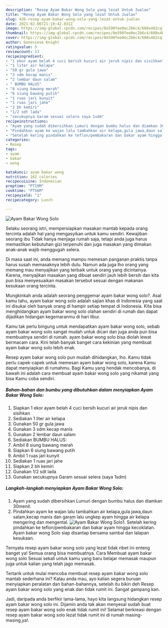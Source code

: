 ```yaml
---
description: "Resep Ayam Bakar Wong Solo yang lezat Untuk Jualan"
title: "Resep Ayam Bakar Wong Solo yang lezat Untuk Jualan"
slug: 426-resep-ayam-bakar-wong-solo-yang-lezat-untuk-jualan
date: 2021-02-06T21:19:42.831Z
image: https://img-global.cpcdn.com/recipes/0e590fee0ec2b6c4/680x482cq70/ayam-bakar-wong-solo-foto-resep-utama.jpg
thumbnail: https://img-global.cpcdn.com/recipes/0e590fee0ec2b6c4/680x482cq70/ayam-bakar-wong-solo-foto-resep-utama.jpg
cover: https://img-global.cpcdn.com/recipes/0e590fee0ec2b6c4/680x482cq70/ayam-bakar-wong-solo-foto-resep-utama.jpg
author: Genevieve Knight
ratingvalue: 5
reviewcount: 13
recipeingredient:
- "1 ekor ayam belah 4 cuci bersih kucuri air jeruk nipis dan sisihkan"
- "1 liter air kelapa"
- "50 gr gula jawa"
- "3 sdm kecap manis"
- "2 lembar daun salam"
- " BUMBU HALUS"
- "8 siung bawang merah"
- "6 siung bawang putih"
- "1 ruas jari kunyit"
- "1 ruas jari jahe"
- "2 bh kemiri"
- "1/2 sdt lada"
- "secukupnya Garam sesuai selera saya 1sdm"
recipeinstructions:
- "Ayam yang sudah dibersihkan Lumuri dengan bumbu halus dan diamkan 30menit."
- "Pindahkan ayam ke wajan lalu tambahkan air kelapa,gula jawa,daun salam,kecap manis dan garam lalu ungkep ayam hingga air kelapa mengering dan mengental."
- "Setelah kering pindahkan ke teflon/pembakaran dan bakar ayam hingga kecoklatan. Ayam bakar wong Solo siap disantap bersama sambal dan lalapan kesukaan."
categories:
- Resep
tags:
- ayam
- bakar
- wong

katakunci: ayam bakar wong 
nutrition: 162 calories
recipecuisine: Indonesian
preptime: "PT19M"
cooktime: "PT56M"
recipeyield: "1"
recipecategory: Lunch

---
```



![Ayam Bakar Wong Solo](https://img-global.cpcdn.com/recipes/0e590fee0ec2b6c4/680x482cq70/ayam-bakar-wong-solo-foto-resep-utama.jpg)

Selaku seorang istri, mempersiapkan masakan mantab kepada orang tercinta adalah hal yang mengasyikan untuk kamu sendiri. Kewajiban seorang ibu Tidak hanya menjaga rumah saja, tetapi anda juga harus memastikan kebutuhan gizi terpenuhi dan juga masakan yang dimakan anak-anak wajib menggugah selera.

Di masa  saat ini, anda memang mampu memesan panganan praktis tanpa harus susah memasaknya lebih dulu. Namun ada juga lho orang yang memang mau menyajikan yang terbaik untuk orang yang dicintainya. Karena, menyajikan masakan yang dibuat sendiri jauh lebih bersih dan kita pun bisa menyesuaikan masakan tersebut sesuai dengan makanan kesukaan orang tercinta. 



Mungkinkah anda adalah seorang penggemar ayam bakar wong solo?. Asal kamu tahu, ayam bakar wong solo adalah sajian khas di Indonesia yang saat ini disukai oleh banyak orang di hampir setiap tempat di Indonesia. Kita bisa menghidangkan ayam bakar wong solo olahan sendiri di rumah dan dapat dijadikan hidangan kegemaranmu di hari libur.

Kamu tak perlu bingung untuk mendapatkan ayam bakar wong solo, sebab ayam bakar wong solo sangat mudah untuk dicari dan juga anda pun bisa membuatnya sendiri di rumah. ayam bakar wong solo bisa diolah lewat bermacam cara. Kini telah banyak banget cara kekinian yang membuat ayam bakar wong solo lebih enak.

Resep ayam bakar wong solo pun mudah dihidangkan, lho. Kamu tidak perlu capek-capek untuk memesan ayam bakar wong solo, karena Kamu dapat menyiapkan di rumahmu. Bagi Kamu yang hendak mencobanya, di bawah ini adalah cara membuat ayam bakar wong solo yang nikamat yang bisa Kamu coba sendiri.

<!--inarticleads1-->

##### Bahan-bahan dan bumbu yang dibutuhkan dalam menyiapkan Ayam Bakar Wong Solo:

1. Siapkan 1 ekor ayam belah 4 cuci bersih kucuri air jeruk nipis dan sisihkan
1. Sediakan 1 liter air kelapa
1. Gunakan 50 gr gula jawa
1. Gunakan 3 sdm kecap manis
1. Gunakan 2 lembar daun salam
1. Sediakan  BUMBU HALUS:
1. Ambil 8 siung bawang merah
1. Siapkan 6 siung bawang putih
1. Ambil 1 ruas jari kunyit
1. Sediakan 1 ruas jari jahe
1. Siapkan 2 bh kemiri
1. Gunakan 1/2 sdt lada
1. Gunakan secukupnya Garam sesuai selera (saya 1sdm)




<!--inarticleads2-->

##### Langkah-langkah menyiapkan Ayam Bakar Wong Solo:

1. Ayam yang sudah dibersihkan Lumuri dengan bumbu halus dan diamkan 30menit.
1. Pindahkan ayam ke wajan lalu tambahkan air kelapa,gula jawa,daun salam,kecap manis dan garam lalu ungkep ayam hingga air kelapa mengering dan mengental.
<img src="//assets-global.cpcdn.com/assets/icons/button_play-2c75c40dde080a61004c1f40b05d8f140eaff45d7e9e6481dc71c63d2e7c4909.png" alt="Ayam Bakar Wong Solo">1. Setelah kering pindahkan ke teflon/pembakaran dan bakar ayam hingga kecoklatan. Ayam bakar wong Solo siap disantap bersama sambal dan lalapan kesukaan.




Ternyata resep ayam bakar wong solo yang lezat tidak ribet ini enteng banget ya! Semua orang bisa membuatnya. Cara Membuat ayam bakar wong solo Sesuai sekali untuk kamu yang baru belajar memasak maupun juga untuk kalian yang telah jago memasak.

Tertarik untuk mulai mencoba membuat resep ayam bakar wong solo mantab sederhana ini? Kalau anda mau, ayo kalian segera buruan menyiapkan peralatan dan bahan-bahannya, setelah itu bikin deh Resep ayam bakar wong solo yang enak dan tidak rumit ini. Sangat gampang kan. 

Jadi, daripada anda berfikir lama-lama, hayo kita langsung hidangkan resep ayam bakar wong solo ini. Dijamin anda tak akan menyesal sudah buat resep ayam bakar wong solo enak tidak rumit ini! Selamat berkreasi dengan resep ayam bakar wong solo lezat tidak rumit ini di rumah masing-masing,ya!.

